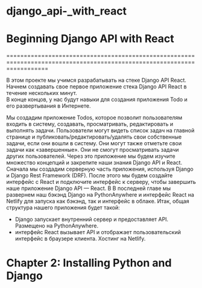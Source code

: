 # django_api-_with_react

# Beginning Django API with React
========================================================================================================================

В этом проекте мы учимся разрабатывать на стеке Django API React.
Начнем создавать свое первое приложение стека Django API React в течение нескольких минут.  
В конце концов, у нас будут навыки для создания приложения Todo и его развертывания в Интернете.

Мы создадим приложение Todos, которое позволит пользователям входить в систему, создавать, просматривать, редактировать 
и выполнять задачи.
Пользователи могут видеть список задач на главной странице и публиковать/редактировать/удалять свои собственные задачи,
если они вошли в систему. Они могут также отметьте свои задачи как «завершенные». Они не смогут просматривать задачи 
других пользователей. Через это приложение мы будем изучите множество концепций и закрепите наши знания Django API и React.
Сначала мы создадим серверную часть приложения, используя Django и Django Rest Framework (DRF). После этого мы будем
создайте интерфейс с React и подключите интерфейс к серверу, чтобы завершить наше приложение Django API — React. В
В последней главе мы развернем наш бэкэнд Django на PythonAnywhere и интерфейс React на Netlify для запуска
как бэкэнд, так и интерфейс в облаке.
Итак, общая структура нашего приложения будет такой:
- Django запускает внутренний сервер и предоставляет API. Размещено на PythonAnywhere.
- интерфейс React вызывает API и отображает пользовательский интерфейс в браузере клиента. Хостинг на Netlify.


Chapter 2: Installing Python and Django
========================================================================================================================